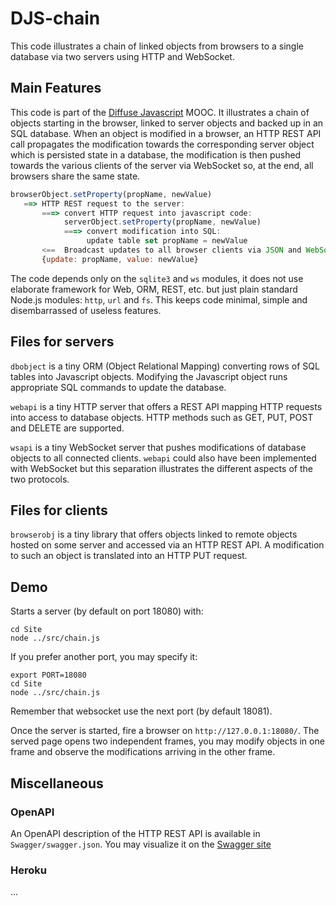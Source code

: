 
#  DJS-chain
             
This code illustrates a chain of linked objects from browsers to a
single database via two servers using HTTP and WebSocket.

## Main Features

This code is part of the
[Diffuse Javascript](https://plus.google.com/communities/108273924382799882716) 
MOOC. It illustrates a chain of objects starting in the browser, linked to
server objects and backed up in an SQL database. When an object is
modified in a browser, an HTTP REST API call propagates the
modification towards the corresponding server object which is
persisted state in a database, the modification is then pushed towards
the various clients of the server via WebSocket so, at the end, all
browsers share the same state.

``` javascript
browserObject.setProperty(propName, newValue)
   ==> HTTP REST request to the server:
       ===> convert HTTP request into javascript code:
            serverObject.setProperty(propName, newValue)
            ===> convert modification into SQL: 
                 update table set propName = newValue
       <==  Broadcast updates to all browser clients via JSON and WebSocket
       {update: propName, value: newValue}
```

The code depends only on the `sqlite3` and `ws` modules, it does not
use elaborate framework for Web, ORM, REST, etc. but just plain
standard Node.js modules: `http`, `url` and `fs`. This keeps code
minimal, simple and disembarrassed of useless features. 

## Files for servers

`dbobject` is a tiny ORM (Object Relational Mapping) converting rows
of SQL tables into Javascript objects. Modifying the Javascript object
runs appropriate SQL commands to update the database.

`webapi` is a tiny HTTP server that offers a REST API mapping HTTP
requests into access to database objects. HTTP methods such as GET,
PUT, POST and DELETE are supported.

`wsapi` is a tiny WebSocket server that pushes modifications of
database objects to all connected clients. `webapi` could also have
been implemented with WebSocket but this separation illustrates the
different aspects of the two protocols.

## Files for clients

`browserobj` is a tiny library that offers objects linked to remote
objects hosted on some server and accessed via an HTTP REST API. A
modification to such an object is translated into an HTTP PUT request.

## Demo

Starts a server (by default on port 18080) with:

``` shell
cd Site
node ../src/chain.js
```

If you prefer another port, you may specify it:

``` shell
export PORT=18080
cd Site
node ../src/chain.js
```

Remember that websocket use the next port (by default 18081).

Once the server is started, fire a browser on
`http://127.0.0.1:18080/`. The served page opens two independent
frames, you may modify objects in one frame and observe the
modifications arriving in the other frame.


## Miscellaneous

### OpenAPI

An OpenAPI description of the HTTP REST API is available in
`Swagger/swagger.json`. You may visualize it on the
[Swagger site](https://app.swaggerhub.com/apis/chq/djs-chain/1.0.0)

### Heroku

...


